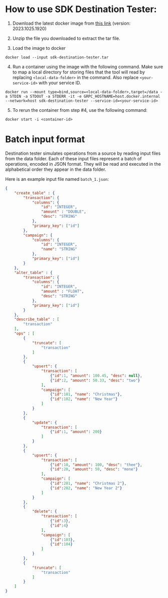 # How to use SDK Destination Tester:

1. Download the latest docker image from [this link](https://drive.google.com/file/d/1xoDucwTcCnbNtUR5HXnYORFuXV__YpXg/view?usp=drive_link) (version: 2023.1025.1920)

2. Unzip the file you downloaded to extract the tar file.

3. Load the image to docker
```
docker load --input sdk-destination-tester.tar
```

4. Run a container using the image with the following command. Make sure to map a local directory for storing files that the tool will read by replacing `<local-data-folder>` in the command. Also replace `<your-service-id>` with your service ID.

```
docker run --mount type=bind,source=<local-data-folder>,target=/data -a STDIN -a STDOUT -a STDERR -it -e GRPC_HOSTNAME=host.docker.internal --network=host sdk-destination-tester --service-id=<your-service-id>

```

5. To rerun the container from step #4, use the following command:

```
docker start -i <container-id>
```

# Batch input format

Destination tester simulates operations from a source by reading input files from the data folder. Each of these input files represent a batch of operations, encoded in JSON format. They will be read and executed in the alphabetical order they appear in the data folder. 

Here is an example input file named `batch_1.json`:

```json
{
    "create_table" : {
        "transaction": {
            "columns": {
                "id": "INTEGER",
                "amount" : "DOUBLE",
                "desc": "STRING"
            },
            "primary_key": ["id"]
        },
        "campaign": {
            "columns": {
                "id": "INTEGER",
                "name": "STRING"
            },
            "primary_key": ["id"]
        }
    },
    "alter_table" : {
        "transaction": {
            "columns": {
                "id": "INTEGER",
                "amount" : "FLOAT",
                "desc": "STRING"
            },
            "primary_key": ["id"]
        }
    },
    "describe_table" : [
        "transaction"
    ],
    "ops" : [
        {
            "truncate": [
                "transaction"
            ]
        },
        {
            "upsert": {
                "transaction": [
                    {"id":1, "amount": 100.45, "desc": null},
                    {"id":2, "amount": 50.33, "desc": "two"}
                ],
                "campaign": [
                    {"id":101, "name": "Christmas"},
                    {"id":102, "name": "New Year"}
                ]
            }
        },
        {
            "update": {
                "transaction": [
                    {"id":1, "amount": 200}
                ]
            }
        },
        {
            "upsert": {
                "transaction": [
                    {"id":10, "amount": 100, "desc": "thee"},
                    {"id":20, "amount": 50, "desc": "mone"}
                ],
                "campaign": [
                    {"id":201, "name": "Christmas 2"},
                    {"id":202, "name": "New Year 2"}
                ]
            }
        },
        {
            "delete": {
                "transaction": [
                    {"id":3},
                    {"id":4}
                ],
                "campaign": [
                    {"id":103},
                    {"id":104}
                ]
            }
        },
        {
            "truncate": [
                "transaction"
            ]
        }
    ]
}

```

